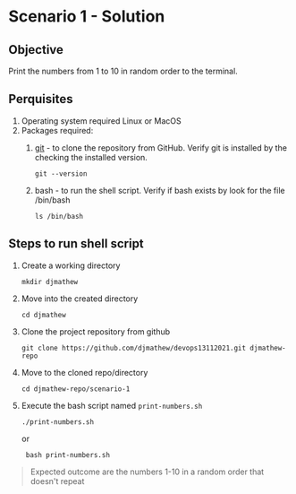 # Scenario 1 - Solution

## Objective

Print the numbers from 1 to 10 in random order to the terminal.

## Perquisites
1. Operating system required Linux or MacOS
2. Packages required:
   1. [git](https://github.com/git-guides/install-git) - to clone the repository from GitHub. Verify git is installed by the checking the installed version.
        ```shell
        git --version
        ```
        
   2. bash - to run the shell script. Verify if bash exists by look for the file /bin/bash
        ```shell
        ls /bin/bash
        ```
 
## Steps to run shell script    

1. Create a working directory
   ```shell
   mkdir djmathew
   ```
2. Move into the created directory
   
   ```shell
   cd djmathew
   ```
3. Clone the project repository from github 
   ```shell
   git clone https://github.com/djmathew/devops13112021.git djmathew-repo
   ```
4. Move to the cloned repo/directory
   ```shell
   cd djmathew-repo/scenario-1
   ```
3. Execute the bash script named `print-numbers.sh`

    ```shell
    ./print-numbers.sh
   ```
   or
   ```shell
    bash print-numbers.sh
   ```
> Expected outcome are the numbers 1-10 in a random order that doesn't repeat
